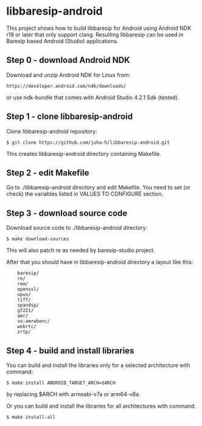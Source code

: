 libbaresip-android
==================

This project shows how to build libbaresip for Android using Android NDK
r19 or later that only support clang.  Resulting libbaresip can be used
in Baresip based Android (Studio) applications.

## Step 0 - download Android NDK

Download and unzip Android NDK for Linux from:
```
https://developer.android.com/ndk/downloads/
```
or use ndk-bundle that comes with Android Studio 4.2.1 Sdk (tested).

## Step 1 - clone libbaresip-android

Clone libbaresip-android repository:
```
$ git clone https://github.com/juha-h/libbaresip-android.git
```
This creates libbaresip-android directory containing Makefile.

## Step 2 - edit Makefile

Go to ./libbaresip-android directory and edit Makefile. You need to set (or check) the variables listed in VALUES TO CONFIGURE section.

## Step 3 - download source code

Download source code to ./libbaresip-android directory:
```
$ make download-sources
```
This will also patch re as needed by baresip-studio project.

After that you should have in libbaresip-android directory a layout like this:
```
    baresip/
    re/
    rem/
    openssl/
    opus/
    tiff/
    spandsp/
    g7221/
    amr/
    vo-amrwbenc/
    webrtc/
    zrtp/
```

## Step 4 - build and install libraries

You can build and install the libraries only for a selected architecture with command:
```
$ make install ANDROID_TARGET_ARCH=$ARCH
```
by replacing $ARCH with armeabi-v7a or arm64-v8a.

Or you can build and install the libraries for all architectures with command:
```
$ make install-all
```
